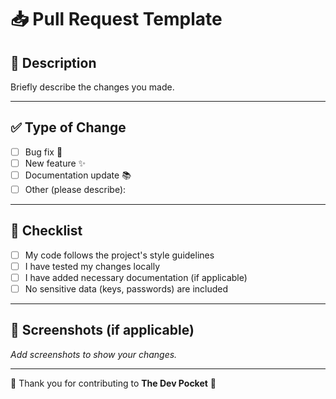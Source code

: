 # 📥 Pull Request Template

## 📝 Description

Briefly describe the changes you made.

---

## ✅ Type of Change

* [ ] Bug fix 🐛
* [ ] New feature ✨
* [ ] Documentation update 📚
* [ ] Other (please describe):

---

## 🔄 Checklist

* [ ] My code follows the project's style guidelines
* [ ] I have tested my changes locally
* [ ] I have added necessary documentation (if applicable)
* [ ] No sensitive data (keys, passwords) are included

---

## 📸 Screenshots (if applicable)

*Add screenshots to show your changes.*

---

🙏 Thank you for contributing to **The Dev Pocket** 🚀

